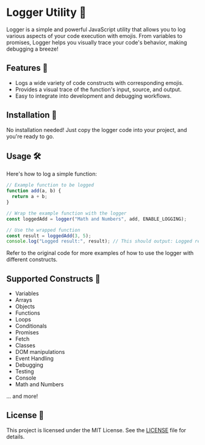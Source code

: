 
# Logger Utility 📝

Logger is a simple and powerful JavaScript utility that allows you to log various aspects of your code execution with emojis. From variables to promises, Logger helps you visually trace your code's behavior, making debugging a breeze!

## Features 🌟

- Logs a wide variety of code constructs with corresponding emojis.
- Provides a visual trace of the function's input, source, and output.
- Easy to integrate into development and debugging workflows.

## Installation 🔧

No installation needed! Just copy the logger code into your project, and you're ready to go.

## Usage 🛠️

Here's how to log a simple function:

```javascript
// Example function to be logged
function add(a, b) {
  return a + b;
}

// Wrap the example function with the logger
const loggedAdd = logger("Math and Numbers", add, ENABLE_LOGGING);

// Use the wrapped function
const result = loggedAdd(3, 5);
console.log("Logged result:", result); // This should output: Logged result: 8
```

Refer to the original code for more examples of how to use the logger with different constructs.

## Supported Constructs 🧩

- Variables
- Arrays
- Objects
- Functions
- Loops
- Conditionals
- Promises
- Fetch
- Classes
- DOM manipulations
- Event Handling
- Debugging
- Testing
- Console
- Math and Numbers

... and more!

## License 📜

This project is licensed under the MIT License. See the [LICENSE](LICENSE) file for details.
